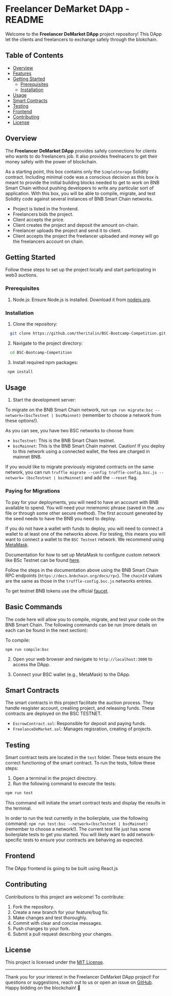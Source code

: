 # Freelancer DeMarket DApp - README

Welcome to the **Freelancer DeMarket DApp** project repository! This DApp let the clients and freelancers to exchange safely through the blokchain.

## Table of Contents

- [Overview](#overview)
- [Features](#features)
- [Getting Started](#getting-started)
  - [Prerequisites](#prerequisites)
  - [Installation](#installation)
- [Usage](#usage)
- [Smart Contracts](#smart-contracts)
- [Testing](#testing)
- [Frontend](#frontend)
- [Contributing](#contributing)
- [License](#license)

## Overview

The **Freelancer DeMarket DApp** provides safely connections for clients who wants to do freelancers job. It also provides freelnacers to get their money safely with the power of blockchain.

As a starting point, this box contains only the ```SimpleStorage``` Solidity contract. Including minimal code was a conscious decision as this box is meant to provide the initial building blocks needed to get to work on BNB Smart Chain without pushing developers to write any particular sort of application. With this box, you will be able to compile, migrate, and test Solidity code against several instances of BNB Smart Chain networks.

- Project is listed in the frontend.
- Freelancers bids the project.
- Client accepts the price.
- Client creates the project and deposit the amount on-chain.
- Freelancer uploads the project and send it to client.
- Client accepts the project the freelancer uploaded and money will go the freelancers account on chain.

## Getting Started

Follow these steps to set up the project locally and start participating in web3 auctions.

### Prerequisites

1. Node.js: Ensure Node.js is installed. Download it from [nodejs.org](https://nodejs.org/).

### Installation

1. Clone the repository:

```bash
  git clone https://github.com/theritalin/BSC-Bootcamp-Competition.git
```

2. Navigate to the project directory:

```bash
  cd BSC-Bootcamp-Competition
```

3. Install required npm packages:

```bash
 npm install
```

## Usage

1. Start the development server:

To migrate on the BNB Smart Chain network, run `npm run migrate:bsc --network=(bscTestnet | bscMainnet)` (remember to choose a network from these options!).

As you can see, you have two BSC networks to choose from:

- `bscTestnet`: This is the BNB Smart Chain testnet.
- `bscMainnet`: This is the BNB Smart Chain mainnet. Caution! If you deploy to this network using a connected wallet, the fees are charged in mainnet BNB.

If you would like to migrate previously migrated contracts on the same network, you can run `truffle migrate --config truffle-config.bsc.js --network= (bscTestnet | bscMainnet)` and add the `--reset` flag.

### Paying for Migrations

To pay for your deployments, you will need to have an account with BNB available to spend. You will need your mnemomic phrase (saved in the `.env` file or through some other secure method). The first account generated by the seed needs to have the BNB you need to deploy. 

If you do not have a wallet with funds to deploy, you will need to connect a wallet to at least one of the networks above. For testing, this means you will want to connect a wallet to the `BSC Testnet` network. We recommend using [MetaMask](https://metamask.io/).

Documentation for how to set up MetaMask to configure custom network like BSc Testnet can be found [here](https://academy.binance.com/en/articles/connecting-metamask-to-binance-smart-chain).

Follow the steps in the documentation above using the BNB Smart Chain RPC endpoints (`https://docs.bnbchain.org/docs/rpc`). The `chainId` values are the same as those in the `truffle-config.bsc.js` networks entries.

To get testnet BNB tokens use the official [faucet](https://testnet.bnbchain.org/faucet-smart).

## Basic Commands

The code here will allow you to compile, migrate, and test your code on the BNB Smart Chain. The following commands can be run (more details on each can be found in the next section):

To compile:

```
npm run compile:bsc
```

2. Open your web browser and navigate to `http://localhost:3000` to access the DApp.

3. Connect your BSC wallet (e.g., MetaMask) to the DApp.

## Smart Contracts

The smart contracts in this project facilitate the auction process. They handle resgister account, creatiing project, and releasing funds. These contracts are deployed on the BSC TESTNET.

- `EscrowContract.sol`: Responsible for deposit and paying funds.
- `FreelanceDeMarket.sol`: Manages regisration, creating of projects.

## Testing

Smart contract tests are located in the `test` folder. These tests ensure the correct functioning of the smart contract. To run the tests, follow these steps:

1. Open a terminal in the project directory.
2. Run the following command to execute the tests:

```bash
npm run test
```

This command will initiate the smart contract tests and display the results in the terminal.

In order to run the test currently in the boilerplate, use the following command: `npm run test:bsc --network=(bscTestnet | bscMainnet)` (remember to choose a network!). The current test file just has some boilerplate tests to get you started. You will likely want to add network-specific tests to ensure your contracts are behaving as expected.


## Frontend

The DApp frontend iis going to be built using React.js

## Contributing

Contributions to this project are welcome! To contribute:

1. Fork the repository.
2. Create a new branch for your feature/bug fix.
3. Make changes and test thoroughly.
4. Commit with clear and concise messages.
5. Push changes to your fork.
6. Submit a pull request describing your changes.

## License

This project is licensed under the [MIT License](LICENSE).

---

Thank you for your interest in the Freelancer DeMarket DApp project! For questions or suggestions, reach out to us or open an issue on [GitHub](https://github.com/theritalin/BSC-Bootcamp-Competition). Happy bidding on the blockchain! 🚀
